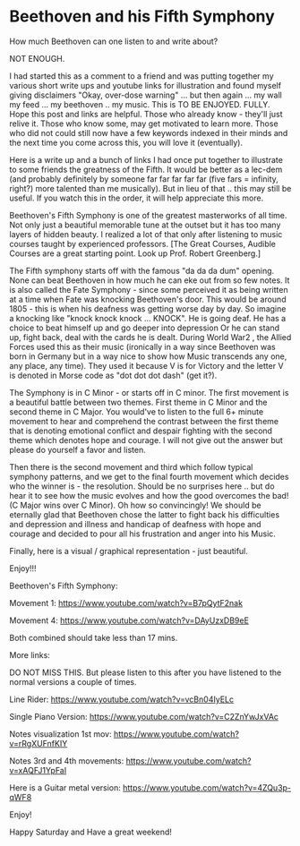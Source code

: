 # Beethoven and his Fifth Symphony

How much Beethoven can one listen to and write about?

NOT ENOUGH.

I had started this as a comment to a friend and was putting together my various short write ups and youtube links for illustration and found myself giving disclaimers "Okay, over-dose warning" ... but then again ... my wall my feed ... my beethoven .. my music. This is TO BE ENJOYED. FULLY. Hope this post and links are helpful. Those who already know - they'll just relive it. Those who know some, may get motivated to learn more. Those who did not could still now have a few keywords indexed in their minds and the next time you come across this, you will love it (eventually).

Here is a write up and a bunch of links I had once put together to illustrate to some friends the greatness of the Fifth. It would be better as a lec-dem (and probably definitely by someone far far far far far (five fars = infinity, right?) more talented than me musically). But in lieu of that .. this may still be useful. If you watch this in the order, it will help appreciate this more.

Beethoven's Fifth Symphony is one of the greatest masterworks of all time. Not only just a beautiful memorable tune at the outset but it has too many layers of hidden beauty. I realized a lot of that only after listening to music courses taught by experienced professors. [The Great Courses, Audible Courses are a great starting point. Look up Prof. Robert Greenberg.]

The Fifth symphony starts off with the famous "da da da dum" opening. None can beat Beethoven in how much he can eke out from so few notes. It is also called the Fate Symphony - since some perceived it as being written at a time when Fate was knocking Beethoven's door. This would be around 1805 - this is when his deafness was getting worse day by day. So imagine a knocking like "knock knock knock ... KNOCK". He is going deaf. He has a choice to beat himself up and go deeper into depression Or he can stand up, fight back, deal with the cards he is dealt. During World War2 , the Allied Forces used this as their music (ironically in a way since Beethoven was born in Germany but in a way nice to show how Music transcends any one, any place, any time). They used it because V is for Victory and the letter V is denoted in Morse code as "dot dot dot dash" (get it?).

The Symphony is in C Minor - or starts off in C minor. The first movement is a beautiful battle between two themes. First theme in C Minor and the second theme in C Major. You would've to listen to the full 6+ minute movement to hear and comprehend the contrast between the first theme that is denoting emotional conflict and despair fighting with the second theme which denotes hope and courage. I will not give out the answer but please do yourself a favor and listen.

Then there is the second movement and third which follow typical symphony patterns, and we get to the final fourth movement which decides who the winner is - the resolution. Should be no surprises here .. but do hear it to see how the music evolves and how the good overcomes the bad! (C Major wins over C Minor). Oh how so convincingly! We should be eternally glad that Beethoven chose the latter to fight back his difficulties and depression and illness and handicap of deafness with hope and courage and decided to pour all his frustration and anger into his Music.

Finally, here is a visual / graphical representation - just beautiful.

Enjoy!!!

Beethoven's Fifth Symphony:

Movement 1:
https://www.youtube.com/watch?v=B7pQytF2nak

Movement 4:
https://www.youtube.com/watch?v=DAyUzxDB9eE

Both combined should take less than 17 mins.

More links:

DO NOT MISS THIS. But please listen to this after you have listened to the normal versions a couple of times.

Line Rider: https://www.youtube.com/watch?v=vcBn04IyELc

Single Piano Version: https://www.youtube.com/watch?v=C2ZnYwJxVAc

Notes visualization 1st mov: https://www.youtube.com/watch?v=rRgXUFnfKIY

Notes 3rd and 4th movements: https://www.youtube.com/watch?v=xAQFJ1YpFaI

Here is a Guitar metal version: https://www.youtube.com/watch?v=4ZQu3p-qWF8

Enjoy!

Happy Saturday and Have a great weekend!
